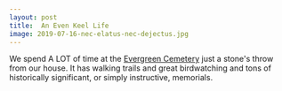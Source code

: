 ```yaml
---
layout: post
title:  An Even Keel Life 
image: 2019-07-16-nec-elatus-nec-dejectus.jpg
---
```

   
We spend A LOT of time at the [Evergreen Cemetery](http://www.portlandmaine.gov/591/Evergreen-Cemetery) just a stone's throw from our house.
It has walking trails and great birdwatching and tons of historically significant, or simply instructive, memorials.    
